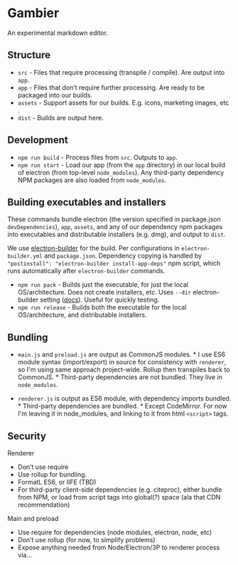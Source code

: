 # Gambier

An experimental markdown editor.

## Structure

* `src` - Files that require processing (transpile / compile). Are output into `app`.
* `app` - Files that don’t require further processing. Are ready to be packaged into our builds.
* `assets` - Support assets for our builds. E.g. icons, marketing images, etc .
* `dist` - Builds are output here.

## Development

* `npm run build` - Process files from `src`. Outputs to `app`.
* `npm run start` - Load our app (from the `app` directory) in our local build of electron (from top-level `node_modules`). Any third-party dependency NPM packages are also loaded from `node_modules`.

## Building executables and installers

These commands bundle electron (the version specified in package.json `devDependencies`), `app`, `assets`, and any of our dependency npm packages into executables and distributable installers (e.g. dmg), and output to `dist`. 

We use [electron-builder](https://www.electron.build) for the build. Per configurations in `electron-builder.yml` and `package.json`. Dependency copying is handled by `"postinstall": "electron-builder install-app-deps"` npm script, which runs automatically after `electron-builder` commands.

* `npm run pack` - Builds just the executable, for just the local OS/architecture. Does not create installers, etc. Uses `--dir` electron-builder setting ([docs](https://www.electron.build/cli)). Useful for quickly testing.
* `npm run release` - Builds both the executable for the local OS/architecture, and distributable installers.

## Bundling

* `main.js` and `preload.js` are output as CommonJS modules.
        * I use ES6 module syntax (import/export) in source for consistency with `renderer`, so I'm using same approach project-wide. Rollup then transpiles back to CommonJS.
        * Third-party dependencies are not bundled. They live in `node_modules`.

* `renderer.js` is output as ES6 module, with dependency imports bundled.
        * Third-party dependencies are bundled. 
        * Except CodeMirror. For now I'm leaving it in node_modules, and linking to it from html `<script>` tags.

## Security

Renderer
* Don’t use require
* Use rollup for bundling. 
* FormatL ES6, or IIFE (TBD)
* For third-party client-side dependencies (e.g. citeproc), either bundle from NPM, or load from script tags into global(?) space (ala that CDN recommendation)

Main and preload

* Use require for dependencies (node modules, electron, node, etc)
* Don’t use rollup (for now, to simplify problems)
* Expose anything needed from Node/Electron/3P to renderer process via…
